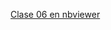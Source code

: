 [Clase 06 en nbviewer](https://nbviewer.jupyter.org/github/TISparta/pcuni-2019/blob/master/clase-06/clase-06.ipynb)
